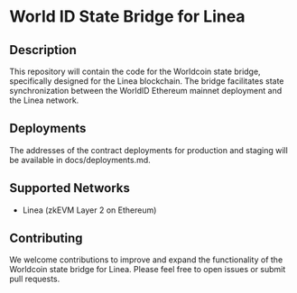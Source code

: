 # World ID State Bridge for Linea


## Description
This repository will contain the code for the Worldcoin state bridge, specifically designed for the Linea blockchain. The bridge facilitates state synchronization between the WorldID Ethereum mainnet deployment and the Linea network.

## Deployments
The addresses of the contract deployments for production and staging will be available in docs/deployments.md.

## Supported Networks
- Linea (zkEVM Layer 2 on Ethereum)

## Contributing
We welcome contributions to improve and expand the functionality of the Worldcoin state bridge for Linea. Please feel free to open issues or submit pull requests.
